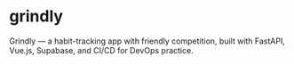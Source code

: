 # grindly
Grindly — a habit-tracking app with friendly competition, built with FastAPI, Vue.js, Supabase, and CI/CD for DevOps practice.
